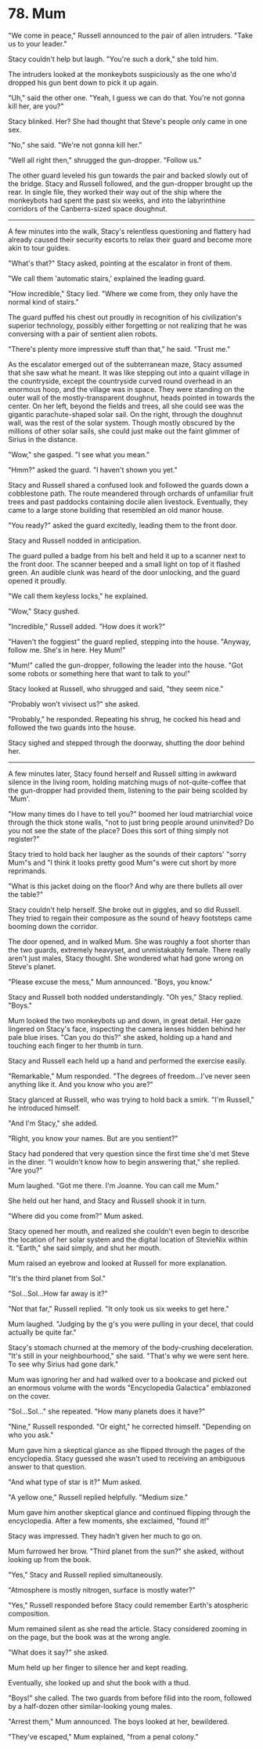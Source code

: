 # 78. Mum

"We come in peace," Russell announced to the pair of alien intruders. "Take us to your leader."

Stacy couldn't help but laugh. "You're such a dork," she told him.

The intruders looked at the monkeybots suspiciously as the one who'd dropped his gun bent down to pick it up again.

"Uh," said the other one. "Yeah, I guess we can do that. You're not gonna kill her, are you?"

Stacy blinked. Her? She had thought that Steve's people only came in one sex.

"No," she said. "We're not gonna kill her."

"Well all right then," shrugged the gun-dropper. "Follow us."

The other guard leveled his gun towards the pair and backed slowly out of the bridge. Stacy and Russell followed, and the gun-dropper brought up the rear. In single file, they worked their way out of the ship where the monkeybots had spent the past six weeks, and into the labyrinthine corridors of the Canberra-sized space doughnut.

---

A few minutes into the walk, Stacy's relentless questioning and flattery had already caused their security escorts to relax their guard and become more akin to tour guides.

"What's that?" Stacy asked, pointing at the escalator in front of them.

"We call them 'automatic stairs,' explained the leading guard.

"How incredible," Stacy lied. "Where we come from, they only have the normal kind of stairs."

The guard puffed his chest out proudly in recognition of his civilization's superior technology, possibly either forgetting or not realizing that he was conversing with a pair of sentient alien robots.

"There's plenty more impressive stuff than that," he said. "Trust me."

As the escalator emerged out of the subterranean maze, Stacy assumed that she saw what he meant. It was like stepping out into a quaint village in the countryside, except the countryside curved round overhead in an enormous hoop, and the village was in space. They were standing on the outer wall of the mostly-transparent doughnut, heads pointed in towards the center. On her left, beyond the fields and trees, all she could see was the gigantic parachute-shaped solar sail. On the right, through the doughnut wall, was the rest of the solar system. Though mostly obscured by the millions of other solar sails, she could just make out the faint glimmer of Sirius in the distance.

"Wow," she gasped. "I see what you mean."

"Hmm?" asked the guard. "I haven't shown you yet."

Stacy and Russell shared a confused look and followed the guards down a cobblestone path. The route meandered through orchards of unfamiliar fruit trees and past paddocks containing docile alien livestock. Eventually, they came to a large stone building that resembled an old manor house.

"You ready?" asked the guard excitedly, leading them to the front door.

Stacy and Russell nodded in anticipation.

The guard pulled a badge from his belt and held it up to a scanner next to the front door. The scanner beeped and a small light on top of it flashed green. An audible clunk was heard of the door unlocking, and the guard opened it proudly.

"We call them keyless locks," he explained.

"Wow," Stacy gushed.

"Incredible," Russell added. "How does it work?"

"Haven't the foggiest" the guard replied, stepping into the house. "Anyway, follow me. She's in here. Hey Mum!"

"Mum!" called the gun-dropper, following the leader into the house. "Got some robots or something here that want to talk to you!"

Stacy looked at Russell, who shrugged and said, "they seem nice."

"Probably won't vivisect us?" she asked.

"Probably," he responded. Repeating his shrug, he cocked his head and followed the two guards into the house.

Stacy sighed and stepped through the doorway, shutting the door behind her.

---

A few minutes later, Stacy found herself and Russell sitting in awkward silence in the living room, holding matching mugs of not-quite-coffee that the gun-dropper had provided them, listening to the pair being scolded by 'Mum'.

"How many times do I have to tell you?" boomed her loud matriarchial voice through the thick stone walls, "not to just bring people around uninvited? Do you not see the state of the place? Does this sort of thing simply not register?"

Stacy tried to hold back her laugher as the sounds of their captors' "sorry Mum"s and "I think it looks pretty good Mum"s were cut short by more reprimands.

"What is this jacket doing on the floor? And why are there bullets all over the table?"

Stacy couldn't help herself. She broke out in giggles, and so did Russell. They tried to regain their composure as the sound of heavy footsteps came booming down the corridor.

The door opened, and in walked Mum. She was roughly a foot shorter than the two guards, extremely heavyset, and unmistakably female. There really aren't just males, Stacy thought. She wondered what had gone wrong on Steve's planet.

"Please excuse the mess," Mum announced. "Boys, you know."

Stacy and Russell both nodded understandingly. "Oh yes," Stacy replied. "Boys."

Mum looked the two monkeybots up and down, in great detail. Her gaze lingered on Stacy's face, inspecting the camera lenses hidden behind her pale blue irises. "Can you do this?" she asked, holding up a hand and touching each finger to her thumb in turn.

Stacy and Russell each held up a hand and performed the exercise easily.

"Remarkable," Mum responded. "The degrees of freedom...I've never seen anything like it. And you know who you are?"

Stacy glanced at Russell, who was trying to hold back a smirk. "I'm Russell," he introduced himself.

"And I'm Stacy," she added.

"Right, you know your names. But are you sentient?"

Stacy had pondered that very question since the first time she'd met Steve in the diner. "I wouldn't know how to begin answering that," she replied. "Are you?"

Mum laughed. "Got me there. I'm Joanne. You can call me Mum."

She held out her hand, and Stacy and Russell shook it in turn.

"Where did you come from?" Mum asked.

Stacy opened her mouth, and realized she couldn't even begin to describe the location of her solar system and the digital location of StevieNix within it. "Earth," she said simply, and shut her mouth.

Mum raised an eyebrow and looked at Russell for more explanation.

"It's the third planet from Sol."

"Sol...Sol...How far away is it?"

"Not that far," Russell replied. "It only took us six weeks to get here."

Mum laughed. "Judging by the g's you were pulling in your decel, that could actually be quite far."

Stacy's stomach churned at the memory of the body-crushing deceleration. "It's still in your neighbourhood," she said. "That's why we were sent here. To see why Sirius had gone dark."

Mum was ignoring her and had walked over to a bookcase and picked out an enormous volume with the words "Encyclopedia Galactica" emblazoned on the cover.

"Sol...Sol..." she repeated. "How many planets does it have?"

"Nine," Russell responded. "Or eight," he corrected himself. "Depending on who you ask."

Mum gave him a skeptical glance as she flipped through the pages of the encyclopedia. Stacy guessed she wasn't used to receiving an ambiguous answer to that question.

"And what type of star is it?" Mum asked.

"A yellow one," Russell replied helpfully. "Medium size."

Mum gave him another skeptical glance and continued flipping through the encyclopedia. After a few moments, she exclaimed, "found it!"

Stacy was impressed. They hadn't given her much to go on.

Mum furrowed her brow. "Third planet from the sun?" she asked, without looking up from the book.

"Yes," Stacy and Russell replied simultaneously.

"Atmosphere is mostly nitrogen, surface is mostly water?"

"Yes," Russell responded before Stacy could remember Earth's atospheric composition.

Mum remained silent as she read the article. Stacy considered zooming in on the page, but the book was at the wrong angle.

"What does it say?" she asked.

Mum held up her finger to silence her and kept reading.

Eventually, she looked up and shut the book with a thud.

"Boys!" she called. The two guards from before filid into the room, followed by a half-dozen other similar-looking young males.

"Arrest them," Mum announced. The boys looked at her, bewildered.

"They've escaped," Mum explained, "from a penal colony."

